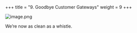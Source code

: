 +++
title = "9. Goodbye Customer Gateways"
weight = 9
+++


![image.png](/images/008-viii-clean-it-up/41-657171-image.png)


We’re now as clean as a whistle. 



